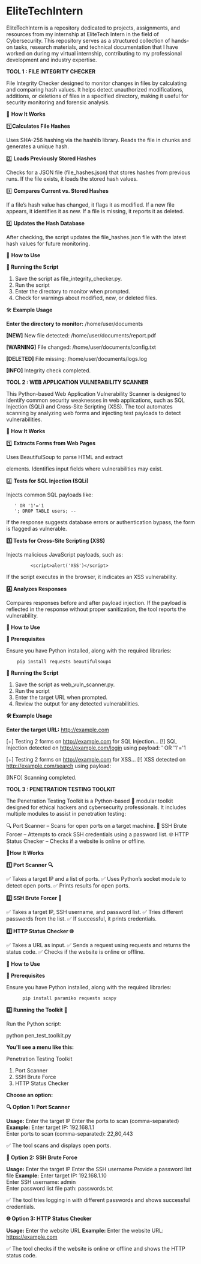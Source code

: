 # EliteTechIntern
 
EliteTechIntern is a repository dedicated to projects, assignments, and resources from my internship at EliteTech Intern in the field of Cybersecurity. This repository serves as a structured collection of hands-on tasks, research materials, and technical documentation that I have worked on during my virtual internship, contributing to my professional development and industry expertise.


**TOOL 1 : FILE INTEGRITY CHECKER**

File Integrity Checker designed to monitor changes in files by calculating and comparing hash values. It helps detect unauthorized modifications, additions, or deletions of files in a specified directory, making it useful for security monitoring and forensic analysis.

📌 **How It Works**

1️⃣**Calculates File Hashes**

Uses SHA-256 hashing via the hashlib library.
Reads the file in chunks and generates a unique hash.

2️⃣ **Loads Previously Stored Hashes**

Checks for a JSON file (file_hashes.json) that stores hashes from previous runs.
If the file exists, it loads the stored hash values.

3️⃣ **Compares Current vs. Stored Hashes**

If a file’s hash value has changed, it flags it as modified.
If a new file appears, it identifies it as new.
If a file is missing, it reports it as deleted.

4️⃣ **Updates the Hash Database**

After checking, the script updates the file_hashes.json file with the latest hash values for future monitoring.

📌 **How to Use**

**🚀 Running the Script**

1. Save the script as file_integrity_checker.py.
2. Run the script 
3. Enter the directory to monitor when prompted.
4. Check for warnings about modified, new, or deleted files.

🛠 **Example Usage**

**Enter the directory to monitor:** /home/user/documents

**[NEW]** New file detected: /home/user/documents/report.pdf

**[WARNING]** File changed: /home/user/documents/config.txt

**[DELETED]** File missing: /home/user/documents/logs.log

**[INFO]** Integrity check completed.



**TOOL 2 : WEB APPLICATION VULNERABILITY SCANNER**

This Python-based Web Application Vulnerability Scanner is designed to identify common security weaknesses in web applications, such as SQL Injection (SQLi) and Cross-Site Scripting (XSS). The tool automates scanning by analyzing web forms and injecting test payloads to detect vulnerabilities.

**📌 How It Works**

1️⃣ **Extracts Forms from Web Pages**

Uses BeautifulSoup to parse HTML and extract <form> elements.
Identifies input fields where vulnerabilities may exist.

2️⃣ **Tests for SQL Injection (SQLi)**

Injects common SQL payloads like:

       ' OR '1'='1
       '; DROP TABLE users; --
       
If the response suggests database errors or authentication bypass, the form is flagged as vulnerable.

**3️⃣ Tests for Cross-Site Scripting (XSS)**

Injects malicious JavaScript payloads, such as:

             <script>alert('XSS')</script>
             
If the script executes in the browser, it indicates an XSS vulnerability.

**4️⃣ Analyzes Responses**

Compares responses before and after payload injection.
If the payload is reflected in the response without proper sanitization, the tool reports the vulnerability.

**📌 How to Use**

**🔧 Prerequisites**

Ensure you have Python installed, along with the required libraries:

        pip install requests beautifulsoup4
        
**🚀 Running the Script**

1. Save the script as web_vuln_scanner.py.
2. Run the script 
3. Enter the target URL when prompted.
4. Review the output for any detected vulnerabilities.

**🛠 Example Usage**

**Enter the target URL:** http://example.com

[+] Testing 2 forms on http://example.com for SQL Injection...
[!] SQL Injection detected on http://example.com/login using payload: ' OR '1'='1

[+] Testing 2 forms on http://example.com for XSS...
[!] XSS detected on http://example.com/search using payload: <script>alert('XSS')</script>

[INFO] Scanning completed.



**TOOL 3 : PENETRATION TESTING TOOLKIT**

The Penetration Testing Toolkit is a Python-based 🐍 modular toolkit designed for ethical hackers and cybersecurity professionals. It includes multiple modules to assist in penetration testing:

🔍 Port Scanner – Scans for open ports on a target machine.
🔑 SSH Brute Forcer – Attempts to crack SSH credentials using a password list.
🌐 HTTP Status Checker – Checks if a website is online or offline.

**📌How It Works**

**1️⃣ Port Scanner 🔍**

✅ Takes a target IP and a list of ports.
✅ Uses Python’s socket module to detect open ports.
✅ Prints results for open ports.

**2️⃣ SSH Brute Forcer 🔑**

✅ Takes a target IP, SSH username, and password list.
✅ Tries different passwords from the list.
✅ If successful, it prints credentials.

**3️⃣ HTTP Status Checker 🌐**

✅ Takes a URL as input.
✅ Sends a request using requests and returns the status code.
✅ Checks if the website is online or offline.

**📌 How to Use**

**🔧 Prerequisites**

Ensure you have Python installed, along with the required libraries:

          pip install paramiko requests scapy

**2️⃣ Running the Toolkit 🎯**

Run the Python script:

python pen_test_toolkit.py

**You'll see a menu like this:**

Penetration Testing Toolkit  
1. Port Scanner  
2. SSH Brute Force  
3. HTTP Status Checker
    
**Choose an option:** 

**🔍 Option 1: Port Scanner**

**Usage:**
Enter the target IP
Enter the ports to scan (comma-separated)
**Example:**
Enter target IP: 192.168.1.1  
Enter ports to scan (comma-separated): 22,80,443 

✅ The tool scans and displays open ports.

**🔑 Option 2: SSH Brute Force**

**Usage:**
Enter the target IP
Enter the SSH username
Provide a password list file
**Example:**
Enter target IP: 192.168.1.10  
Enter SSH username: admin  
Enter password list file path: passwords.txt  

✅ The tool tries logging in with different passwords and shows successful credentials.

**🌐 Option 3: HTTP Status Checker**

**Usage:**
Enter the website URL
**Example:**
Enter the website URL: https://example.com  

✅ The tool checks if the website is online or offline and shows the HTTP status code.


